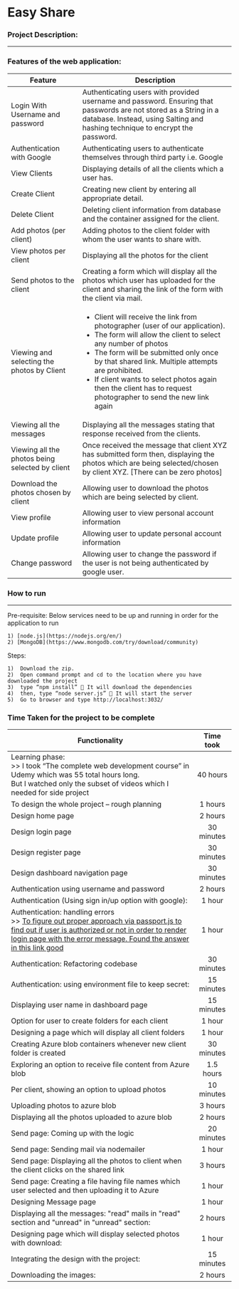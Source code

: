 Easy Share
============

### Project Description:
***


### Features of the web application:

| Feature         | Description |
| ------- |-------------| 
| Login With Username and password | Authenticating users with provided username and password. Ensuring that passwords are not stored as a String in a database. Instead, using Salting and hashing technique to encrypt the password. |
| Authentication with Google |	Authenticating users to authenticate themselves through third party i.e. Google |
| View Clients | Displaying details of all the clients which a user has. |
| Create Client | Creating new client by entering all appropriate detail. |
| Delete Client | Deleting client information from database and the container assigned for the client. |
| Add photos (per client) | Adding photos to the client folder with whom the user wants to share with.  |
| View photos per client | Displaying all the photos for the client |
| Send photos to the client | Creating a form which will display all the photos which user has uploaded for the client and sharing the link of the form with the client via mail.  |
| Viewing and selecting the photos by Client | <ul><li>Client will receive the link from photographer (user of our application).</li><li>The form will allow the client to select any number of photos</li><li>The form will be submitted only once by that shared link. Multiple attempts are prohibited.</li><li> If client wants to select photos again then the client has to request photographer to send the new link again</li> </ul> |
| Viewing all the messages	| Displaying all the messages stating that response received from the clients. |
| Viewing all the photos being selected by client | Once received the message that client XYZ has submitted form then, displaying the photos which are being selected/chosen by client XYZ.  [There can be zero photos] |
| Download the photos chosen by client | Allowing user to download the photos which are being selected by client. | 
| View profile | Allowing user to view personal account information |
| Update profile | Allowing user to update personal account information |
| Change password | Allowing user to change the password if the user is not being authenticated by google user. |


### How to run
***

Pre-requisite: Below services need to be up and running in order for the application to run

    1) [node.js](https://nodejs.org/en/)
    2) [MongoDB](https://www.mongodb.com/try/download/community)

Steps:
  
    1)	Download the zip.
    2)	Open command prompt and cd to the location where you have downloaded the project
    3)	type “npm install”  It will download the dependencies
    4)	then, type “node server.js”  It will start the server
    5)	Go to browser and type http://localhost:3032/

### Time Taken for the project to be complete

| Functionality | Time took |
| ------------- | :-------: |
| Learning phase: <br /> >> I took “The complete web development course” in Udemy which was 55 total hours long. <br /> But I watched only the subset of videos which I needed for side project |	40 hours |
| To design the whole project – rough planning |1 hours |
| Design home page | 2 hours |
| Design login page | 30 minutes |
| Design register page | 30 minutes |
| Design dashboard navigation page | 30 minutes |
| Authentication using username and password	| 2 hours |
| Authentication (Using sign in/up option with google): | 1 hour |
| Authentication: handling errors <br /> >> [To figure out proper approach via passport.js to find out if user is authorized or not in order to render <br /> login page with the error message. Found the answer in this link good](https://github.com/jaredhanson/passport-local/issues/4) | 1 hour |
| Authentication: Refactoring codebase | 30 minutes |
| Authentication: using environment file to keep secret: | 15 minutes |
| Displaying user name in dashboard page | 15 minutes |
| Option for user to create folders for each client | 1 hour |
| Designing a page which will display all client folders | 1 hour |
| Creating Azure blob containers whenever new client folder is created | 30 minutes |
| Exploring an option to receive file content from Azure blob | 1.5 hours |
| Per client, showing an option to upload photos | 10 minutes |
| Uploading photos to azure blob | 3 hours |
| Displaying all the photos uploaded to azure blob | 2 hours |
| Send page: Coming up with the logic | 20 minutes |
| Send page: Sending mail via nodemailer | 1 hour |
| Send page: Displaying all the photos to client when the client clicks on the shared link | 3 hours |
| Send page: Creating a file having file names which user selected and then uploading it to Azure | 1 hour |
| Designing Message page | 1 hour |
| Displaying all the messages: "read" mails in "read" section and "unread" in "unread" section: | 2 hours |
| Designing page which will display selected photos with download: | 1 hour |
| Integrating the design with the project: | 15 minutes |
| Downloading the images: | 2 hours |

